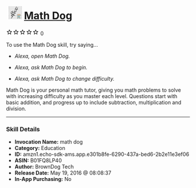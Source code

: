 # &nbsp;<img src="skill_icon" alt="Math Dog icon" width="36"> [Math Dog](http://alexa.amazon.com/#skills/amzn1.echo-sdk-ams.app.e301b8fe-6290-437a-bed6-2b2e11e3ef06)
![0 stars](../../images/ic_star_border_black_18dp_1x.png)![0 stars](../../images/ic_star_border_black_18dp_1x.png)![0 stars](../../images/ic_star_border_black_18dp_1x.png)![0 stars](../../images/ic_star_border_black_18dp_1x.png)![0 stars](../../images/ic_star_border_black_18dp_1x.png) 0

To use the Math Dog skill, try saying...

* *Alexa, open Math Dog.*

* *Alexa, ask Math Dog to begin.*

* *Alexa, ask Math Dog to change difficulty.*

Math Dog is your personal math tutor, giving you math problems to solve with increasing difficulty as you master each level.  Questions start with basic addition, and progress up to include subtraction, multiplication and division.

***

### Skill Details

* **Invocation Name:** math dog
* **Category:** Education
* **ID:** amzn1.echo-sdk-ams.app.e301b8fe-6290-437a-bed6-2b2e11e3ef06
* **ASIN:** B01FQ8LP40
* **Author:** BrownDog Tech
* **Release Date:** May 19, 2016 @ 08:08:37
* **In-App Purchasing:** No

